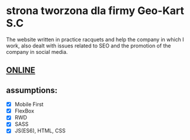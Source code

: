 # strona tworzona dla firmy Geo-Kart S.C
The website written in practice racquets and help the company in which I work, also dealt with issues related to SEO and the promotion of the company in social media.
## [ONLINE](http://geo-kart.org.pl/)


## assumptions:
- [x] Mobile First
- [x] FlexBox
- [x] RWD
- [x] SASS
- [x] JS(ES6), HTML, CSS
